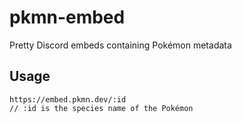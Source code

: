 # pkmn-embed
Pretty Discord embeds containing Pokémon metadata

## Usage
```
https://embed.pkmn.dev/:id
// :id is the species name of the Pokémon
```

